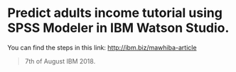 # Predict adults income tutorial using SPSS Modeler in IBM Watson Studio.
You can find the steps in this link: http://ibm.biz/mawhiba-article

>7th of August IBM 2018.
